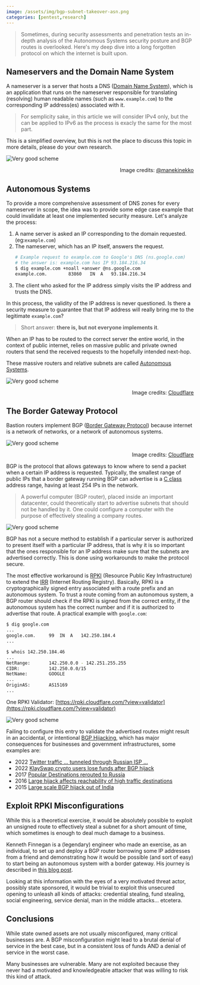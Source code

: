 ```yaml
---
image: /assets/img/bgp-subnet-takeover-asn.png
categories: [pentest,research]
---
```


> Sometimes, during security assessments and penetration tests an in-depth 
> analysis of the Autonomous Systems security posture and BGP routes is 
> overlooked. Here's my deep dive into a long forgotten protocol on which
> the internet is built upon.

## Nameservers and the Domain Name System

A nameserver is a server that hosts a DNS ([Domain Name System](https://www.cloudflare.com/learning/dns/what-is-dns/)), 
which is an application that runs on the nameserver responsible for translating
(resolving) human readable names (such as `www.example.com`) to the 
corresponding IP address(es) associated with it.

> For semplicity sake, in this article we will consider IPv4 only, but the can
> be applied to IPv6 as the process is exacly the same for the most part.

This is a simplified overview, but this is not the place to discuss this 
topic in more details, please do your own research.

![Very good scheme](/assets/img/bgp-subnet-takeover-schema-internet.png)

<p align="right">Image credits: <a href="https://twitter.com/manekinekko">@manekinekko</a></p>

## Autonomous Systems

To provide a more comprehensive assessment of DNS zones for every nameserver in
scope, the idea was to provide some edge case example that could invalidate at 
least one implemented security measure. Let's analyze the process:

1. A name server is asked an IP corresponding to the domain requested. (eg:`example.com`)
2. The nameserver, which has an IP itself, answers the request.
    ```bash
    # Example request to example.com to Google's DNS (ns.google.com)
    # the answer is: example.com has IP 93.184.216.34
    $ dig example.com +noall +answer @ns.google.com
    example.com.		83860	IN	A	93.184.216.34
    ```
3. The client who asked for the IP address simply visits the IP address and trusts the DNS.

In this process, the validity of the IP address is never questioned. Is there a
security measure to guarantee that that IP address will really bring me to the
legitimate `example.com`? 

> Short answer: **there is, but not everyone implements it**.

When an IP has to be routed to the correct server the entire world, in the
context of public internet, relies on massive public and private owned routers
that send the received requests to the hopefully intended next-hop. 

These massive routers and relative subnets are called 
[Autonomous Systems](https://www.cloudflare.com/learning/network-layer/what-is-an-autonomous-system/).

![Very good scheme](/assets/img/bgp-subnet-takeover-asn.png)

<p align="right">Image credits: <a href="https://www.cloudflare.com/learning/network-layer/what-is-an-autonomous-system/">Cloudflare</a></p>

## The Border Gateway Protocol

Bastion routers implement BGP ([Border Gateway Protocol](https://www.cloudflare.com/learning/security/glossary/what-is-bgp/))
because internet is a network of networks, or a network of autonomous systems.

![Very good scheme](/assets/img/bgp-subnet-takeover-net-of-nets.png)

<p align="right">Image credits: <a href="https://www.cloudflare.com/learning/security/glossary/what-is-bgp/">Cloudflare</a></p>

BGP is the protocol that allows gateways to know where to send a packet when
a certain IP address is requested. Typically, the smallest range of public IPs
that a border gateway running BGP can advertise is a 
[C class](https://www.meridianoutpost.com/resources/articles/IP-classes.php)
address range, having at least 254 IPs in the network.

> A powerful computer (BGP router), placed inside an important datacenter,
> could theoretically start to advertise subnets that should not be handled by
> it. One could configure a computer with the purpose of effectively stealing
> a company routes.

![Very good scheme](/assets/img/bgp-subnet-takeover-hijacking.png)

BGP has not a secure method to establish if a particular server is authorized
to present itself with a particular IP address, that is why it is so important
that the ones responsible for an IP address make sure that the subnets are
advertised correctly. This is done using workarounds to make the protocol secure.

The most effective workaround is [RPKI](https://en.wikipedia.org/wiki/Resource_Public_Key_Infrastructure)
(Resource Public Key Infrastructure) to extend the [IRR](https://www.irr.net/)
(Internet Routing Registry). Basically, RPKI is a cryptographically signed
entry associated with a route prefix and an autonomous system. To trust a route
coming from an autonomous system, a BGP router should check if the RPKI is
signed from the correct entity, if the autonomous system has the correct
number and if it is authorized to advertise that route. A practical example
with `google.com`:

```bash
$ dig google.com              
...
google.com.		99	IN	A	142.250.184.4
...

$ whois 142.250.184.46                                                                                               
...
NetRange:       142.250.0.0 - 142.251.255.255
CIDR:           142.250.0.0/15
NetName:        GOOGLE
...
OriginAS:       AS15169
...
```

One RPKI Validator: [https://rpki.cloudflare.com/?view=validator](https://rpki.cloudflare.com/?view=validator)

![Very good scheme](/assets/img/bgp-subnet-takeover-rpki.png)

Failing to configure this entry to validate the advertised routes might result
in an accidental, or intentional 
[BGP Hijacking](https://www.cloudflare.com/learning/security/glossary/bgp-hijacking/),
which has major consequences for businesses and government infrastructures,
some examples are:

* 2022 [Twitter traffic ... tunneled through Russian ISP ...](https://arstechnica.com/information-technology/2022/03/absence-of-malice-russian-isps-hijacking-of-twitter-ips-appears-to-be-a-goof/)
* 2022 [KlaySwap crypto users lose funds after BGP hijack](https://therecord.media/klayswap-crypto-users-lose-funds-after-bgp-hijack/)
* 2017 [Popular Destinations rerouted to Russia](https://www.bgpmon.net/popular-destinations-rerouted-to-russia/)
* 2016 [Large hijack affects reachability of high traffic destinations](https://www.bgpmon.net/large-hijack-affects-reachability-of-high-traffic-destinations/)
* 2015 [Large scale BGP hijack out of India](https://www.bgpmon.net/large-scale-bgp-hijack-out-of-india/)

## Exploit RPKI Misconfigurations
While this is a theoretical exercise, it would be absolutely possible to
exploit an unsigned route to effectively steal a subnet for a short amount
of time, which sometimes is enough to deal much damage to a business.

Kenneth Finnegan is a (legendary) engineer who made an exercise, as an
individual, to set up and deploy a BGP router borrowing some IP addresses from
a friend and demonstrating how it would be possible (and sort of easy) to start
being an autonomous system with a border gateway. His journey is described in 
[this blog post](https://blog.thelifeofkenneth.com/2017/11/creating-autonomous-system-for-fun-and.html).

Looking at this information with the eyes of a very motivated threat actor,
possibly state sponsored, it would be trivial to exploit this unsecured opening
to unleash all kinds of attacks: credential stealing, fund stealing, social
engineering, service denial, man in the middle attacks... etcetera. 

## Conclusions
While state owned assets are not usually misconfigured, many critical
businesses are. A BGP misconfiguration might lead to a brutal denial of service
in the best case, but in a consistent loss of funds AND a denial of service in
the worst case.   

Many businesses are vulnerable. Many are not exploited because they never had a
motivated and knowledgeable attacker that was willing to risk this kind of attack.

